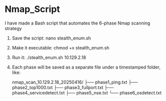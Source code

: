 # Nmap_Script

I have made a Bash script that automates the 6-phase Nmap scanning strategy
  

1. Save the script: nano stealth_enum.sh
2. Make it executable: chmod +x stealth_enum.sh
3. Run it: ./stealth_enum.sh 10.129.2.18
4. Each phase will be saved as a separate file under a timestamped folder, like:

   
   nmap_scan_10.129.2.18_20250416/
├── phase1_ping.txt
├── phase2_top1000.txt
├── phase3_fullport.txt
├── phase4_servicedetect.txt
├── phase5_nse.txt
└── phase6_osdetect.txt


